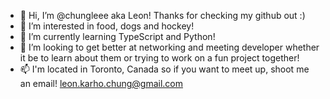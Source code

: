 - 👋 Hi, I’m @chungleee aka Leon! Thanks for checking my github out :)
- 👀 I’m interested in food, dogs and hockey!
- 🌱 I’m currently learning TypeScript and Python!
- 💞️ I’m looking to get better at networking and meeting developer whether it be to learn about them or trying to work on a fun project together!
- 📫 I'm located in Toronto, Canada so if you want to meet up, shoot me an email! leon.karho.chung@gmail.com

<!---
chungleee/chungleee is a ✨ special ✨ repository because its `README.md` (this file) appears on your GitHub profile.
You can click the Preview link to take a look at your changes.
--->
